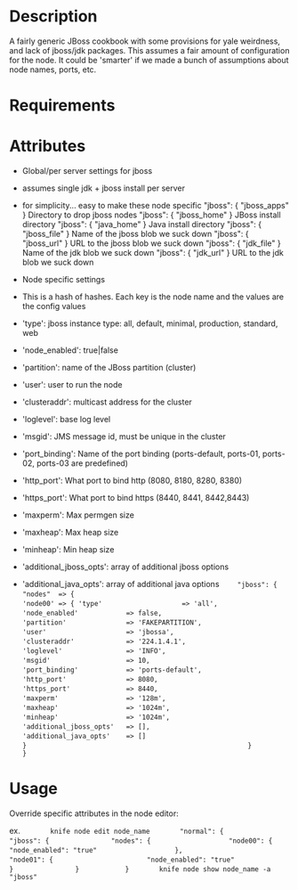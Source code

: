 Description
===========

A fairly generic JBoss cookbook with some provisions for yale weirdness, 
and lack of jboss/jdk packages.  This assumes a fair amount of configuration
for the node.  It could be 'smarter' if we made a bunch of assumptions about
node names, ports, etc.

Requirements
============

Attributes
==========

- Global/per server settings for jboss
- assumes single jdk + jboss install per server
- for simplicity... easy to make these node specific
    "jboss": { "jboss_apps" }		Directory to drop jboss nodes
    "jboss": { "jboss_home" }		JBoss install directory
    "jboss": { "java_home" }		Java install directory
     "jboss": { "jboss_file" }		Name of the jboss blob we suck down
     "jboss": { "jboss_url" }		URL to the jboss blob we suck down
     "jboss": { "jdk_file" }			Name of the jdk blob we suck down
     "jboss": { "jdk_url" }			URL to the jdk blob we suck down

- Node specific settings
- This is a hash of hashes.  Each key is the node name and the values are the config values
- 'type': jboss instance type: all, default, minimal, production, standard, web
- 'node_enabled': true|false
- 'partition': name of the JBoss partition (cluster)
- 'user': user to run the node
- 'clusteraddr': multicast address for the cluster
- 'loglevel': base log level
- 'msgid': JMS message id, must be unique in the cluster
- 'port_binding': Name of the port binding (ports-default, ports-01, ports-02, ports-03 are predefined)
- 'http_port': What port to bind http (8080, 8180, 8280, 8380)
- 'https_port': What port to bind https (8440, 8441, 8442,8443)
- 'maxperm': Max permgen size
- 'maxheap': Max heap size
- 'minheap': Min heap size
- 'additional_jboss_opts': array of additional jboss options
- 'additional_java_opts': array of additional java options
`    "jboss": { "nodes"  => {`
`    													'node00' => { 'type'                    => 'all',`
`                                             'node_enabled'            => false,` 
`                                             'partition'               => 'FAKEPARTITION',`
`                                             'user'                    => 'jbossa',`
`                                             'clusteraddr'             => '224.1.4.1',`
`                                             'loglevel'                => 'INFO',`
`                                             'msgid'                   => 10,`
`                                             'port_binding'            => 'ports-default',`
`                                             'http_port'               => 8080,`
`                                             'https_port'              => 8440,`
`                                             'maxperm'                 => '128m',`
`                                             'maxheap'                 => '1024m',`
`                                             'minheap'                 => '1024m',`
`                                             'additional_jboss_opts'   => [],`
`                                             'additional_java_opts'    => []`
`    																				}`
`    													}`
`    					}`


Usage
=====

Override specific attributes in the node editor:

ex.
`    	knife node edit node_name`
`    	"normal": {`
`    		"jboss": {`
`    			"nodes": {`
`    				"node00": {`
`    					"node_enabled": "true"`
`    				},`
`    				"node01": {`
`    					"node_enabled": "true"`
`    				}`
`    			}`
`    		}`
`    	knife node show node_name -a "jboss"`
